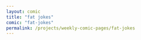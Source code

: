 ```yaml
---
layout: comic
title: "fat jokes"
comic: "fat-jokes"
permalink: /projects/weekly-comic-pages/fat-jokes
---
```

